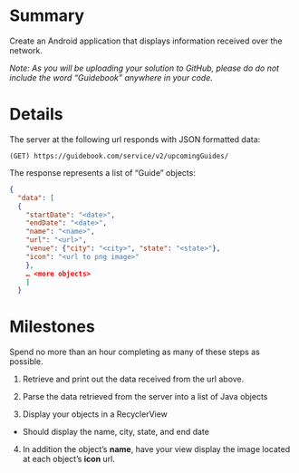 # Summary
Create an Android application that displays information received over the network.

*Note: As you will be uploading your solution to GitHub, please do do not include the word “Guidebook” anywhere in your code.*

# Details

The server at the following url responds with JSON formatted data:

```(GET) https://guidebook.com/service/v2/upcomingGuides/```

The response represents a list of “Guide” objects:

```json
{
  "data": [
  {
    "startDate": "<date>",
    "endDate": "<date>",
    "name": "<name>",
    "url": "<url>",
    "venue": {"city": "<city>", "state": "<state>"},
    "icon": "<url to png image>"
    },
    … <more objects>
    ]
  }
  ```

# Milestones
Spend no more than an hour completing as many of these steps as possible.

1. Retrieve and print out the data received from the url above.

2. Parse the data retrieved from the server into a list of Java objects

3. Display your objects in a RecyclerView
  - Should display the name, city, state, and end date

4. In addition the object’s **name**, have your view display the image located at each object’s **icon** url.
